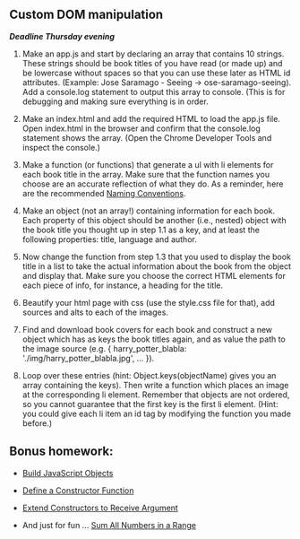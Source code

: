 
## Custom DOM manipulation

**_Deadline Thursday evening_**

1. Make an app.js and start by declaring an array that contains 10 strings. These strings should be book titles of you have read (or made up) and be lowercase without spaces so that you can use these later as HTML id attributes. (Example: Jose Saramago - Seeing -> ose-saramago-seeing). Add a console.log statement to output this array to console. (This is for debugging and making sure everything is in order.

2. Make an index.html and add the required HTML to load the app.js file. Open index.html in the browser and confirm that the console.log statement shows the array. (Open the Chrome Developer Tools and inspect the console.)

3. Make a function (or functions) that generate a ul with li elements for each book title in the array. Make sure that the function names you choose are an accurate reflection of what they do. As a reminder, here are the recommended [Naming Conventions](https://hackernoon.com/the-art-of-naming-variables-52f44de00aad "The art of naming variables").

4. Make an object (not an array!) containing information for each book. Each property of this object should be another (i.e., nested) object with the book title you thought up in step 1.1 as a key, and at least the following properties: title, language and author.

5. Now change the function from step 1.3 that you used to display the book title in a list to take the actual information about the book from the object and display that. Make sure you choose the correct HTML elements for each piece of info, for instance, a heading for the title.

6. Beautify your html page with css (use the style.css file for that), add sources and alts to each of the images.

7. Find and download book covers for each book and construct a new object which has as keys the book titles again, and as value the path to the image source (e.g. { harry_potter_blabla: './img/harry_potter_blabla.jpg', ... }).

8. Loop over these entries (hint: Object.keys(objectName) gives you an array containing the keys). Then write a function which places an image at the corresponding li element. Remember that objects are not ordered, so you cannot guarantee that the first key is the first li element. (Hint: you could give each li item an id tag by modifying the function you made before.)


##  Bonus homework:

* [Build JavaScript Objects](https://learn.freecodecamp.org/javascript-algorithms-and-data-structures/basic-javascript/build-javascript-objects/)

* [Define a Constructor Function](https://learn.freecodecamp.org/javascript-algorithms-and-data-structures/object-oriented-programming/define-a-constructor-function/)

* [Extend Constructors to Receive Argument](https://learn.freecodecamp.org/javascript-algorithms-and-data-structures/object-oriented-programming/extend-constructors-to-receive-arguments/)

* And just for fun ... [Sum All Numbers in a Range](https://learn.freecodecamp.org/javascript-algorithms-and-data-structures/intermediate-algorithm-scripting/sum-all-numbers-in-a-range/)